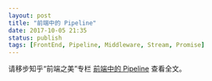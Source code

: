 ```yaml
---
layout: post
title: "前端中的 Pipeline"
date: 2017-10-05 21:35
status: publish
tags: [FrontEnd, Pipeline, Middleware, Stream, Promise]
---
```


请移步知乎“前端之美”专栏 [前端中的 Pipeline](https://zhuanlan.zhihu.com/p/28561932) 查看全文。

